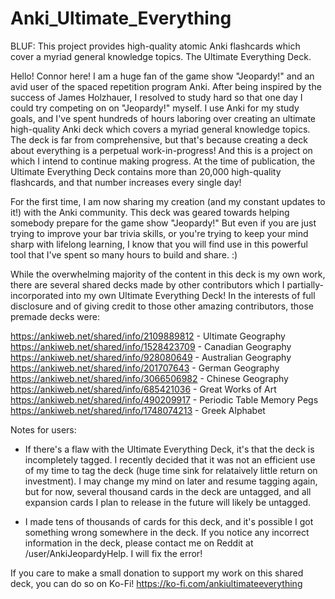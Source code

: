 # Anki_Ultimate_Everything
BLUF: This project provides high-quality atomic Anki flashcards which cover a myriad general knowledge topics. The Ultimate Everything Deck.

Hello! Connor here! I am a huge fan of the game show "Jeopardy!" and an avid user of the spaced repetition program Anki. After being inspired by the success of James Holzhauer, I resolved to study hard so that one day I could try competing on on "Jeopardy!" myself. I use Anki for my study goals, and I've spent hundreds of hours laboring over creating an ultimate high-quality Anki deck which covers a myriad general knowledge topics. The deck is far from comprehensive, but that's because creating a deck about everything is a perpetual work-in-progress! And this is a project on which I intend to continue making progress. At the time of publication, the Ultimate Everything Deck contains more than 20,000 high-quality flashcards, and that number increases every single day!

For the first time, I am now sharing my creation (and my constant updates to it!) with the Anki community. This deck was geared towards helping somebody prepare for the game show "Jeopardy!" But even if  you are just trying to improve your bar trivia skills, or you're trying to keep your mind sharp with lifelong learning, I know that you will find use in this powerful tool that I've spent so many hours to build and share. :)

While the overwhelming majority of the content in this deck is my own work, there are several shared decks made by other contributors which I partially-incorporated into my own Ultimate Everything Deck! In the interests of full disclosure and of giving credit to those other amazing contributors, those premade decks were:

https://ankiweb.net/shared/info/2109889812 - Ultimate Geography
https://ankiweb.net/shared/info/1528423709 - Canadian Geography
https://ankiweb.net/shared/info/928080649  - Australian Geography
https://ankiweb.net/shared/info/201707643  - German Geography
https://ankiweb.net/shared/info/3066506982 - Chinese Geography
https://ankiweb.net/shared/info/685421036  - Great Works of Art
https://ankiweb.net/shared/info/490209917  - Periodic Table Memory Pegs
https://ankiweb.net/shared/info/1748074213 - Greek Alphabet

Notes for users: 

- If there's a flaw with the Ultimate Everything Deck, it's that the deck is incompletely tagged. I recently decided that it was not an efficient use of my time to tag the deck (huge time sink for relataively little return on investment). I may change my mind on later and resume tagging again, but for now, several thousand cards in the deck are untagged, and all expansion cards I plan to release in the future will likely be untagged.

- I made tens of thousands of cards for this deck, and it's possible I got something wrong somewhere in the deck. If you notice any incorrect information in the deck, please contact me on Reddit at /user/AnkiJeopardyHelp. I will fix the error!

If you care to make a small donation to support my work on this shared deck, you can do so on Ko-Fi! https://ko-fi.com/ankiultimateeverything
